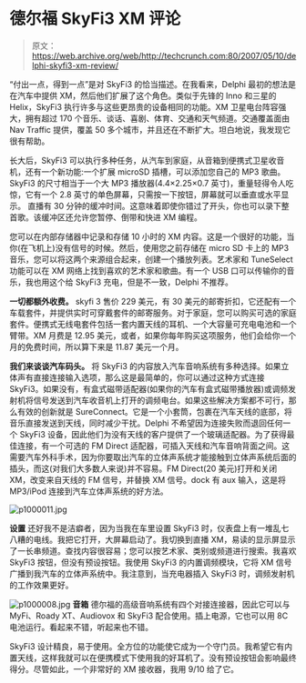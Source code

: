 # 德尔福 SkyFi3 XM 评论

> 原文：<https://web.archive.org/web/http://techcrunch.com:80/2007/05/10/delphi-skyfi3-xm-review/>

“付出一点，得到一点”是对 SkyFi3 的恰当描述。在我看来，Delphi 最初的想法是在汽车中提供 XM，然后他们扩展了这个角色。类似于先锋的 Inno 和三星的 Helix，SkyFi3 执行许多与这些更昂贵的设备相同的功能。XM 卫星电台阵容强大，拥有超过 170 个音乐、谈话、喜剧、体育、交通和天气频道。交通覆盖面由 Nav Traffic 提供，覆盖 50 多个城市，并且还在不断扩大。坦白地说，我发现它很有帮助。

长大后，SkyFi3 可以执行多种任务，从汽车到家庭，从音箱到便携式卫星收音机，还有一个新功能:一个扩展 microSD 插槽，可以添加您自己的 MP3 歌曲。SkyFi3 的尺寸相当于一个大 MP3 播放器(4.4×2.25×0.7 英寸)，重量轻得令人吃惊，它有一个 2.8 英寸的单色屏幕，只需按一下按钮，屏幕就可以垂直或水平显示。
 直播有 30 分钟的缓冲时间。这意味着即使你错过了开头，你也可以录下整首歌。该缓冲区还允许您暂停、倒带和快进 XM 编程。

您可以在内部存储器中记录和存储 10 小时的 XM 内容。这是一个很好的功能，当你(在飞机上)没有信号的时候。然后，使用您之前存储在 micro SD 卡上的 MP3 音乐，您可以将这两个来源组合起来，创建一个播放列表。艺术家和 TuneSelect 功能可以在 XM 网络上找到喜欢的艺术家和歌曲。有一个 USB 口可以传输你的音乐，我也用这个给 SkyFi3 充电，但是不一致，Delphi 不推荐。

**一切都额外收费。**
skyfi 3 售价 229 美元，有 30 美元的邮寄折扣，它还配有一个车载套件，并提供实时可穿戴套件的邮寄服务。对于家庭，您可以购买可选的家庭套件。便携式无线电套件包括一套内置天线的耳机、一个大容量可充电电池和一个臂带。XM 月费是 12.95 美元，或者，如果你每年购买这项服务，他们会给你一个月的免费时间，所以算下来是 11.87 美元一个月。

**我们来谈谈汽车码头。**
将 SkyFi3 的内容放入汽车音响系统有多种选择。如果立体声有直接连接输入选项，那么这是最简单的，你可以通过这种方式连接 SkyFi3。如果没有，有盒式磁带适配器(如果你的汽车有盒式磁带播放器)或调频发射机将信号发送到汽车收音机上打开的调频电台。如果这些解决方案都不可行，那么有效的创新就是 SureConnect。它是一个小套筒，包裹在汽车天线的底部，将音乐直接发送到天线，同时减少干扰。Delphi 不希望因为连接失败而退回任何一个 SkyFi3 设备，因此他们为没有天线的客户提供了一个玻璃适配器。为了获得最佳连接，有一个可选的 FM Direct 适配器，可插入天线和汽车音响背面之间。这需要汽车外科手术，因为你要取出汽车的立体声系统才能接触到立体声系统后面的插头，而这(对我们大多数人来说)并不容易。FM Direct(20 美元)打开和关闭 XM，改变来自天线的 FM 信号，并替换 XM 信号。dock 有 aux 输入，这是将 MP3/iPod 连接到汽车立体声系统的好方法。

![p1000011.jpg](img/87c80a80fb5f02cfdf384a3413eecea2.png)

**设置**
还好我不是洁癖者，因为当我在车里设置 SkyFi3 时，仪表盘上有一堆乱七八糟的电线。我把它打开，大屏幕启动了。我切换到直播 XM，易读的显示屏显示了一长串频道。查找内容很容易；您可以按艺术家、类别或频道进行搜索。我喜欢 SkyFi3 按钮，但没有预设按钮。我使用 SkyFi3 的内置调频模块，它将 XM 信号广播到我汽车的立体声系统中。我注意到，当充电器插入 SkyFi3 时，调频发射机的工作效果更好。

![p1000008.jpg](img/aeedbda2349fa7ad54323b9304cfad45.png)
**音箱**
德尔福的高级音响系统有四个对接连接器，因此它可以与 MyFi、Roady XT、Audiovox 和 SkyFi3 配合使用。插上电源，它也可以用 8C 电池运行。看起来不错，听起来也不错。

SkyFi3 设计精良，易于使用。全方位的功能使它成为一个守门员。我希望它有内置天线，这样我就可以在便携模式下使用我的好耳机了。没有预设按钮会影响最终得分。尽管如此，一个非常好的 XM 接收器，我用 9/10 给了它。